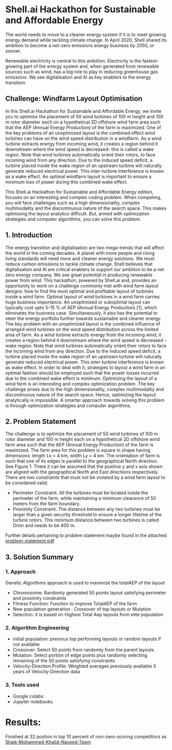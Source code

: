 # Shell.ai Hackathon for Sustainable and Affordable Energy

The world needs to move to a cleaner energy system if it is to meet growing energy demand while tackling climate change. In April 2020, Shell shared its ambition to become a net-zero emissions energy business by 2050, or sooner.

Renewable electricity is central to this ambition. Electricity is the fastest-growing part of the energy system and, when generated from renewable sources such as wind, has a big role to play in reducing greenhouse gas emissions. We see digitalisation and AI as key enablers to the energy transition.

## Challenge: Windfarm Layout Optimisation

In this Shell.ai Hackathon for Sustainable and Affordable Energy, we invite you to optimise the placement of 50 wind turbines of 100 m height and 100 m rotor diameter each on a hypothetical 2D offshore wind farm area such that the AEP (Annual Energy Production) of the farm is maximized. One of the key problems of an unoptimized layout is the combined effect wind turbines can have on the wind speed distribution in a windfarm. As a wind turbine extracts energy from incoming wind, it creates a region behind it downstream where the wind speed is decreased- this is called a wake region. Note that wind turbines automatically orient their rotors, to face incoming wind from any direction. Due to the induced speed deficit, a turbine placed inside the wake region of an upstream turbine will naturally generate reduced electrical power. This inter-turbine interference is known as a wake effect. An optimal windfarm layout is important to ensure a minimum loss of power during this combined wake effect.

This Shell.ai Hackathon for Sustainable and Affordable Energy edition, focuses on an interesting and complex coding problem. When competing, you will face challenges such as a high dimensionality, complex multimodality and the discontinuous nature of the search space. This makes optimising the layout analytics difficult. But, armed with optimization strategies and computer algorithms, you can solve this problem.

## 1. Introduction
The energy transition and digitalisation are two mega-trends that will affect the world in the coming decades. A planet with more people and rising living standards will need more and cleaner energy solutions. We must reduce carbon emissions to tackle climate change. Shell believes that digitalisation and AI are critical enablers to support our ambition to be a net zero energy company. We see great potential in producing renewable power from wind. This hackathon, powered by Shell.ai and, provides an opportunity to work on a challenge commonly met with wind farm layout designs: how to find the most optimal and profitable layout of turbines inside a wind farm. Optimal layout of wind turbines in a wind farm carries huge business importance. An unoptimized or suboptimal layout can typically cost upto 5-15 % of AEP (Annual Energy Production) [1], which eliminates the business case. Simultaneously, it also has the potential to steer the energy portfolio further towards sustainable and cleaner energy. The key problem with an unoptimized layout is the combined influence of arranged wind turbines on the wind speed distribution across the limited area of farm. As a wind turbine extracts energy from the incoming wind, it creates a region behind it downstream where the wind speed is decreased – wake region. Note that wind turbines automatically orient their rotors to face the incoming wind from any direction. Due to the induced speed deficit, a turbine placed inside the wake region of an upstream turbine will naturally generate reduced electrical power. This inter-turbine interference is known as wake effect. In order to deal with it, strategies to layout a wind farm in an optimal fashion should be employed such that the power losses incurred due to the combined wake effect is minimum. Optimizing the layout of a wind farm is an interesting and complex optimization problem. The key challenge arises due to the high dimensionality, complex multimodality and discontinuous nature of the search space. Hence, optimizing the layout analytically is impossible. A smarter approach towards solving this problem is through optimization strategies and computer algorithms.

## 2. Problem Statement
The challenge is to optimize the placement of 50 wind turbines of 100 m rotor diameter and 100 m height each on a hypothetical 2D offshore wind farm area such that the AEP (Annual Energy Production) of the farm is maximized. The farm area for this problem is square in shape having dimensions: length Lx = 4 km, width Ly = 4 km. The orientation of farm is such that one of its edges is parallel to the geographical North direction. See Figure 1. There it can be assumed that the positive y and x axis shown are aligned with the geographical North and East directions respectively. There are two constraints that must not be violated by a wind farm layout to be considered valid.
- Perimeter Constraint. All the turbines must be located inside the perimeter of the farm, while maintaining a minimum clearance of 50 meters from the farm boundary.
- Proximity Constraint. The distance between any two turbines must be larger than a given security threshold to ensure a longer lifetime of the turbine rotors. This minimum distance between two turbines is called Dmin and needs to be 400 m. 

Further details pertaining to problem statement maybe found in the attached [problem-statement pdf](https://github.com/pdwytr/Optimizing-Windmill-layout-Competition-by-Shell-Ltd./blob/main/problem-statement.pdf)

## 3. Solution Summary
### 1. Approach

Genetic Algorithms approach is used to  maximize the totalAEP of the layout

- Chromosome: Randomly generated 50 points layout satisfying perimeter and proximity constraints
- Fitness Function: Function to improve TotalAEP of the farm
- New population generation : Crossover of top layouts or Mutation
- Selection: it is based on Highest Total Aep layouts from elite population  

### 2. Algorithm Engineering

- initial population: previous top performing layouts or random layouts if not available
- Crossover: Select 50 points from randomly from the parent layouts
- Mutation: Select portion of edge points plus randomly selecting remaining of the 50 points satisfying constraints
- Velocity-Direction Profile: Weighted averages previously available 3 years of Velocity-Direction data

### 3. Tools used

- Google colabs
- Jupyter notebooks

# Results:
Finished at 32 postion in top 10 percent of non-zero-scoring competitiors as [Shaik-Mohammed-Khalid-Naveed-Team](https://www.hackerearth.com/challenges/competitive/shell-hackathon/leaderboard/)

